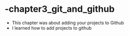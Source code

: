 # -chapter3_git_and_github

- This chapter was about adding your projects to Github
- I learned how to add projects to github